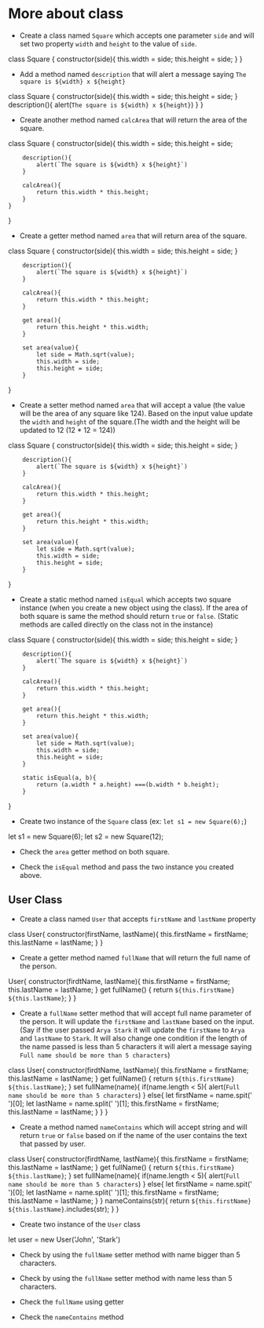 # More about class

- Create a class named `Square` which accepts one parameter `side` and will set two property `width` and `height` to the value of `side`.

class Square {
    constructor(side){
        this.width = side;
        this.height = side;
    }
}

- Add a method named `description` that will alert a message saying `The square is ${width} x ${height}`

class Square {
    constructor(side){
        this.width = side;
        this.height = side;
        }
        description(){
            alert(`The square is ${width} x ${height}`)
        }
}

- Create another method named `calcArea` that will return the area of the square.

class Square {
    constructor(side){
        this.width = side;
        this.height = side;

        description(){
            alert(`The square is ${width} x ${height}`)
        }
        
        calcArea(){
            return this.width * this.height;
        }
    }
}

- Create a getter method named `area` that will return area of the square.

class Square {
    constructor(side){
        this.width = side;
        this.height = side;
        }

        description(){
            alert(`The square is ${width} x ${height}`)
        }
        
        calcArea(){
            return this.width * this.height;
        }

        get area(){
            return this.height * this.width;
        }
        
        set area(value){
            let side = Math.sqrt(value);
            this.width = side;
            this.height = side;
        }
}

- Create a setter method named `area` that will accept a value (the value will be the area of any square like 124). Based on the input value update the `width` and `height` of the square.(The width and the height will be updated to 12 (12 \* 12 = 124))



class Square {
    constructor(side){
        this.width = side;
        this.height = side;
        }

        description(){
            alert(`The square is ${width} x ${height}`)
        }
        
        calcArea(){
            return this.width * this.height;
        }

        get area(){
            return this.height * this.width;
        }
        
        set area(value){
            let side = Math.sqrt(value);
            this.width = side;
            this.height = side;
        }
}
- Create a static method named `isEqual` which accepts two square instance (when you create a new object using the class). If the area of both square is same the method should return `true` or `false`. (Static methods are called directly on the class not in the instance)

class Square {
    constructor(side){
        this.width = side;
        this.height = side;
        }

        description(){
            alert(`The square is ${width} x ${height}`)
        }
        
        calcArea(){
            return this.width * this.height;
        }

        get area(){
            return this.height * this.width;
        }
        
        set area(value){
            let side = Math.sqrt(value);
            this.width = side;
            this.height = side;
        }
        
        static isEqual(a, b){
            return (a.width * a.height) ===(b.width * b.height);
        }
}

- Create two instance of the `Square` class (ex: `let s1 = new Square(6);`)

let s1 = new Square(6);
let s2 = new Square(12);

- Check the `area` getter method on both square.

- Check the `isEqual` method and pass the two instance you created above.

## User Class

- Create a class named `User` that accepts `firstName` and `lastName` property

class User{
    constructor(firstName, lastName){
        this.firstName = firstName;
        this.lastName = lastName;
    }
}

- Create a getter method named `fullName` that will return the full name of the person.

User{
    constructor(firdtName, lastName){
        this.firstName = firstName;
        this.lastName = lastName;
    }
    get fullName() {
        return `${this.firstName} ${this.lastName}`;
    }
}

- Create a `fullName` setter method that will accept full name parameter of the person. It will update the `firstName` and `lastName` based on the input. (Say if the user passed `Arya Stark` it will update the `firstName` to `Arya` and `lastName` to `Stark`. It will also change one condition if the length of the name passed is less than 5 characters it will alert a message saying `Full name should be more than 5 characters`)


class User{
    constructor(firdtName, lastName){
        this.firstName = firstName;
        this.lastName = lastName;
    }
    get fullName() {
        return `${this.firstName} ${this.lastName}`;
    }
    set fullName(name){
        if(name.length < 5){
            alert(`Full name should be more than 5 characters`)
        } else{
            let firstName = name.spit(' ')[0];
            let lastName = name.split(' ')[1];
            this.firstName = firstName;
            this.lastName = lastName;
        }
    }
}

- Create a method named `nameContains` which will accept string and will return `true` or `false` based on if the name of the user contains the text that passed by user.

class User{
    constructor(firdtName, lastName){
        this.firstName = firstName;
        this.lastName = lastName;
    }
    get fullName() {
        return `${this.firstName} ${this.lastName}`;
    }
    set fullName(name){
        if(name.length < 5){
            alert(`Full name should be more than 5 characters`)
        } else{
            let firstName = name.spit(' ')[0];
            let lastName = name.split(' ')[1];
            this.firstName = firstName;
            this.lastName = lastName;
        }
    }
    nameContains(str){
        return `${this.firstName} ${this.lastName}`.includes(str);
    }
}

- Create two instance of the `User` class

let user = new User('John', 'Stark')

- Check by using the `fullName` setter method with name bigger than 5 characters.

- Check by using the `fullName` setter method with name less than 5 characters.

- Check the `fullName` using getter

- Check the `nameContains` method
